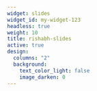 ```yaml
---
widget: slides
widget_id: my-widget-123
headless: true
weight: 10
title: rishabh-slides
active: true
design:
  columns: "2"
  background:
    text_color_light: false
    image_darken: 0
---
```

